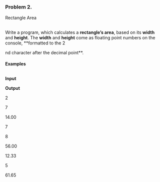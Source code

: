 ### Problem 2.                
Rectangle Area

##

Write a program, which calculates a **rectangle’s area**, based on its **width** and **height**. The **width** and **height** come as floating point numbers
on the console, **formatted to the 2

nd
character after the decimal point**.

#### Examples

##



**Input**



**Output**



2

7



14.00



7

8



56.00



12.33

5



61.65
